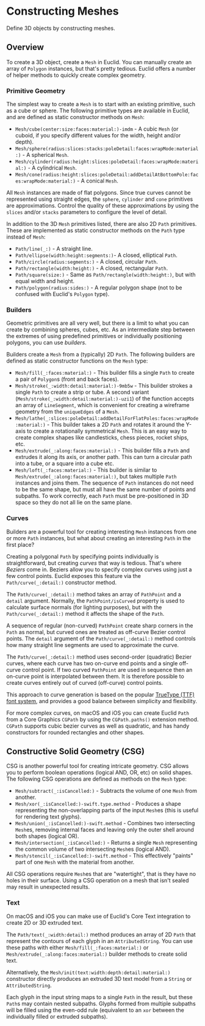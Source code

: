 # Constructing Meshes

Define 3D objects by constructing meshes. 

## Overview

To create a 3D object, create a ``Mesh`` in Euclid.
You can manually create an array of ``Polygon`` instances, but that's pretty tedious. 
Euclid offers a number of helper methods to quickly create complex geometry.

### Primitive Geometry

The simplest way to create a ``Mesh`` is to start with an existing primitive, such as a cube or sphere. 
The following primitive types are available in Euclid, and are defined as static constructor methods on ``Mesh``:

- ``Mesh/cube(center:size:faces:material:)-imdm`` - A cubic ``Mesh`` (or cuboid, if you specify different values for the width, height and/or depth).
- ``Mesh/sphere(radius:slices:stacks:poleDetail:faces:wrapMode:material:)`` - A spherical `Mesh`.
- ``Mesh/cylinder(radius:height:slices:poleDetail:faces:wrapMode:material:)`` - A cylindrical `Mesh`.
- ``Mesh/cone(radius:height:slices:poleDetail:addDetailAtBottomPole:faces:wrapMode:material:)`` -  A conical ``Mesh``.

All `Mesh` instances are made of flat polygons. 
Since true curves cannot be represented using straight edges, the `sphere`, `cylinder` and `cone` primitives are approximations.
Control the quality of these approximations by using the `slices` and/or `stacks` parameters to configure the level of detail.

In addition to the 3D ``Mesh`` primitives listed, there are also 2D ``Path`` primitives. 
These are implemented as static constructor methods on the ``Path`` type instead of ``Mesh``:

- ``Path/line(_:)`` - A straight line.
- ``Path/ellipse(width:height:segments:)``- A closed, elliptical ``Path``.
- ``Path/circle(radius:segments:)``  - A closed, circular ``Path``.
- ``Path/rectangle(width:height:)`` - A closed, rectangular ``Path``.
- ``Path/square(size:)`` - Same as ``Path/rectangle(width:height:)``, but with equal width and height.
- ``Path/polygon(radius:sides:)`` - A regular polygon shape (not to be confused with Euclid's ``Polygon`` type).

### Builders

Geometric primitives are all very well, but there is a limit to what you can create by combining spheres, cubes, etc. 
As an intermediate step between the extremes of using predefined primitives or individually positioning polygons, you can use *builders*.

Builders create a ``Mesh`` from a (typically) 2D ``Path``.
The following builders are defined as static constructor functions on the ``Mesh`` type:

- ``Mesh/fill(_:faces:material:)`` - This builder fills a single `Path` to create a pair of `Polygon`s (front and back faces).
- ``Mesh/stroke(_:width:detail:material:)-9mb5w`` - This builder strokes a single `Path` to create a strip or tube. A second variant (``Mesh/stroke(_:width:detail:material:)-uzi1``) of the function accepts an array of ``LineSegment``, which is convenient for creating a wireframe geometry from the `uniqueEdges` of a ``Mesh``.
- ``Mesh/lathe(_:slices:poleDetail:addDetailForFlatPoles:faces:wrapMode:material:)`` - This builder takes a 2D ``Path`` and rotates it around the Y-axis to create a rotationally symmetrical ``Mesh``. This is an easy way to create complex shapes like candlesticks, chess pieces, rocket ships, etc.
- ``Mesh/extrude(_:along:faces:material:)`` - This builder fills a ``Path`` and extrudes it along its axis, or another path. This can turn a circular path into a tube, or a square into a cube etc.
- ``Mesh/loft(_:faces:material:)`` - This builder is similar to ``Mesh/extrude(_:along:faces:material:)``, but takes multiple ``Path`` instances and joins them. The sequence of ``Path`` instances do not need to be the same shape, but must all have the same number of points and subpaths. To work correctly, each ``Path`` must be pre-positioned in 3D space so they do not all lie on the same plane.

### Curves

Builders are a powerful tool for creating interesting ``Mesh`` instances from one or more ``Path`` instances, but what about creating an interesting ``Path`` in the first place?

Creating a polygonal ``Path`` by specifying points individually is straightforward, but creating *curves* that way is tedious.
That's where *Beziers* come in. 
Beziers allow you to specify complex curves using just a few control points. 
Euclid exposes this feature via the ``Path/curve(_:detail:)`` constructor method.

The ``Path/curve(_:detail:)`` method takes an array of ``PathPoint`` and a ``detail`` argument. 
Normally, the ``PathPoint/isCurved`` property is used to calculate surface normals (for lighting purposes), but with the ``Path/curve(_:detail:)`` method it affects the shape of the ``Path``.

A sequence of regular (non-curved) ``PathPoint`` create sharp corners in the ``Path`` as normal, but curved ones are treated as off-curve Bezier control points. 
The `detail` argument of the ``Path/curve(_:detail:)`` method controls how many straight line segments are used to approximate the curve.

The ``Path/curve(_:detail:)`` method uses second-order (quadratic) Bezier curves, where each curve has two on-curve end points and a single off-curve control point. 
If two curved ``PathPoint`` are used in sequence then an on-curve point is interpolated between them. 
It is therefore  possible to create curves entirely out of curved (off-curve) control points.

This approach to curve generation is based on the popular [TrueType (TTF) font system](https://developer.apple.com/fonts/TrueType-Reference-Manual/RM01/Chap1.html), and provides a good balance between simplicity and flexibility.

For more complex curves, on macOS and iOS you can create Euclid ``Path`` from a Core Graphics `CGPath` by using the `CGPath.paths()` extension method. 
`CGPath` supports cubic bezier curves as well as quadratic, and has handy constructors for rounded rectangles and other shapes.

## Constructive Solid Geometry (CSG)

CSG is another powerful tool for creating intricate geometry. 
CSG allows you to perform boolean operations (logical AND, OR, etc) on solid shapes. 
The following CSG operations are defined as methods on the ``Mesh`` type:

- ``Mesh/subtract(_:isCancelled:)`` - Subtracts the volume of one `Mesh` from another.
- ``Mesh/xor(_:isCancelled:)-swift.type.method`` - Produces a shape representing the non-overlapping parts of the input `Mesh`es (this is useful for rendering text glyphs).
- ``Mesh/union(_:isCancelled:)-swift.method`` - Combines two intersecting `Mesh`es, removing internal faces and leaving only the outer shell around both shapes (logical OR).
- ``Mesh/intersection(_:isCancelled:)`` - Returns a single ``Mesh`` representing the common volume of two intersecting ``Mesh``es (logical AND).
- ``Mesh/stencil(_:isCancelled:)-swift.method`` - This effectively "paints" part of one ``Mesh`` with the material from another.

All CSG operations require ``Mesh``es that are "watertight", that is they have no holes in their surface. 
Using a CSG operation on a mesh that isn't sealed may result in unexpected results.

### Text

On macOS and iOS you can make use of Euclid's Core Text integration to create 2D or 3D extruded text.

The ``Path/text(_:width:detail:)`` method produces an array of 2D ``Path`` that represent the contours of each glyph in an `AttributedString`. You can use these paths with either ``Mesh/fill(_:faces:material:)`` or ``Mesh/extrude(_:along:faces:material:)`` builder methods to create solid text.

Alternatively, the ``Mesh/init(text:width:depth:detail:material:)`` constructor directly produces an extruded 3D text model from a `String` or `AttributedString`.

Each glyph in the input string maps to a single ``Path`` in the result, but these ``Path``s may contain nested subpaths. 
Glyphs formed from multiple subpaths will be filled using the even-odd rule (equivalent to an `xor` between the individually filled or extruded subpaths).
